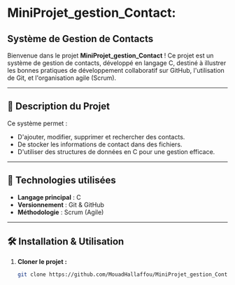 # MiniProjet_gestion_Contact:

## Système de Gestion de Contacts

Bienvenue dans le projet **MiniProjet_gestion_Contact** ! Ce projet est un système de gestion de contacts, développé en langage C, destiné à illustrer les bonnes pratiques de développement collaboratif sur GitHub, l'utilisation de Git, et l'organisation agile (Scrum).

---

## 📌 Description du Projet

Ce système permet :
- D'ajouter, modifier, supprimer et rechercher des contacts.
- De stocker les informations de contact dans des fichiers.
- D'utiliser des structures de données en C pour une gestion efficace.

---

## 🚀 Technologies utilisées

- **Langage principal** : C
- **Versionnement** : Git & GitHub
- **Méthodologie** : Scrum (Agile)

---

## 🛠️ Installation & Utilisation

1. **Cloner le projet :**
   ```bash
   git clone https://github.com/MouadHallaffou/MiniProjet_gestion_Contact.git
